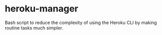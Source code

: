 # heroku-manager

Bash script to reduce the complexity of using the Heroku CLI by making routine tasks much simpler.
